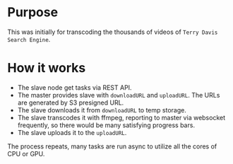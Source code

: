 # Purpose

This was initially for transcoding the thousands of videos of `Terry Davis Search Engine`.

# How it works

- The slave node get tasks via REST API.
- The master provides slave with `downloadURL` and `uploadURL`. The URLs are generated by S3 presigned URL.
- The slave downloads it from `downloadURL` to temp storage.
- The slave transcodes it with ffmpeg, reporting to master via websocket frequently, so there would be many satisfying progress bars.
- The slave uploads it to the `uploadURL`.

The process repeats, many tasks are run async to utilize all the cores of CPU or GPU.
